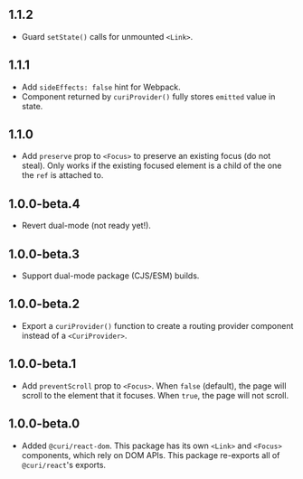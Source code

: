 ## 1.1.2

* Guard `setState()` calls for unmounted `<Link>`.

## 1.1.1

* Add `sideEffects: false` hint for Webpack.
* Component returned by `curiProvider()` fully stores `emitted` value in state.

## 1.1.0

* Add `preserve` prop to `<Focus>` to preserve an existing focus (do not steal). Only works if the existing focused element is a child of the one the `ref` is attached to.

## 1.0.0-beta.4

* Revert dual-mode (not ready yet!).

## 1.0.0-beta.3

* Support dual-mode package (CJS/ESM) builds.

## 1.0.0-beta.2

* Export a `curiProvider()` function to create a routing provider component instead of a `<CuriProvider>`.

## 1.0.0-beta.1

* Add `preventScroll` prop to `<Focus>`. When `false` (default), the page will scroll to the element that it focuses. When `true`, the page will not scroll.

## 1.0.0-beta.0

* Added `@curi/react-dom`. This package has its own `<Link>` and `<Focus>` components, which rely on DOM APIs. This package re-exports all of `@curi/react`'s exports.
